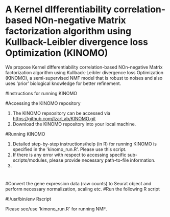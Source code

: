# A Kernel dIfferentiability correlation-based NOn-negative Matrix factorization algorithm using Kullback-Leibler divergence loss Optimization (KINOMO)

We propose Kernel dIfferentiability correlation-based NOn-negative Matrix factorization algorithm using Kullback-Leibler divergence loss Optimization (KINOMO), a semi-supervised NMF model that is robust to noises and also uses ‘prior’ biological knowledge for better refinement.

#Instructions for running KINOMO

#Accessing the KINOMO repository

1. The KINOMO repsository can be accessed via https://github.com/IzarLab/KINOMO.git
2. Download the KINOMO repository into your local machine.


#Running KINOMO
1. Detailed step-by-step instructions/help (in R) for running KINOMO is specified in the 'kinomo_run.R'. Please use this script.
2. If there is any error with respect to accessing specific sub-scripts/modules, please provide necessary path-to-file information.
3. 

#
#Convert the gene expression data (raw counts) to Seurat object and perform necessary normalization, scaling etc.
#Run the following R script

#!/usr/bin/env Rscript

Please see/use 'kimono_run.R' for running NMF. 
